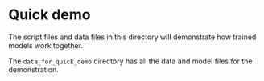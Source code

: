 # Quick demo
The script files and data files in this directory will demonstrate how trained models work together. 

The `data_for_quick_demo` directory has all the data and model files for the demonstration. 
